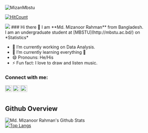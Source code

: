

![MizanMbstu](Asset/MizanMbstu.png)
<!--- Hit count -->


 

 
 [![HitCount](http://hits.dwyl.com/MizanMbstu/MizanMbstu.svg)](http://hits.dwyl.com/MizanMbstu/MizanMbstu)
 
  <img src="https://komarev.com/ghpvc/?username=MizanMbstu">
 ### Hi there 👋
I am **Md. Mizanoor Rahman** from Bangladesh.
<br/>
I am an undergraduate student at [MBSTU](http://mbstu.ac.bd/) on *Statistics* 



- 🔭 I’m currently working on Data Analysis.
- 🌱 I’m currently learning everything 🤣
- 😄 Pronouns: He/His
- ⚡ Fun fact: I love to draw and listen music.


### Connect with me:

[<img align="left" alt="Mizanoor Rahman | LinkedIn" width="22px" src="https://cdn.jsdelivr.net/npm/simple-icons@v3/icons/linkedin.svg" />][linkedin]
[<img align="left" alt="Mizanoor Rahman | Instagram" width="22px" src="https://cdn.jsdelivr.net/npm/simple-icons@v3/icons/instagram.svg" />][instagram]
[<img align="left" alt="Mizanoor Rahman | Facebook" width="22px" src="https://cdn.jsdelivr.net/npm/simple-icons@v3/icons/facebook.svg" />][facebook]


<br/>
<br/>



 
## Github Overview

<img align="left" alt="Md. Mizanoor Rahman's Github Stats" src="https://github-readme-stats.vercel.app/api?username=MizanMbstu&show_icons=true" />   &nbsp;
<br />
[![Top Langs](https://github-readme-stats.vercel.app/api/top-langs/?username=MizanMbstu&layout=compact)](https://github.com/anuraghazra/github-readme-stats) 
<br />
 <!---![Top topics](https://sue445-github-readme-stats.vercel.app/api/top-topics/?username=MizanMbstu) --->
<br />




[linkedin]:https://www.linkedin.com/in/mmr-tutul
[instagram]:https://www.instagram.com/_mmr_tutul_/
[facebook]:https://www.facebook.com/mmrtutul.3/




